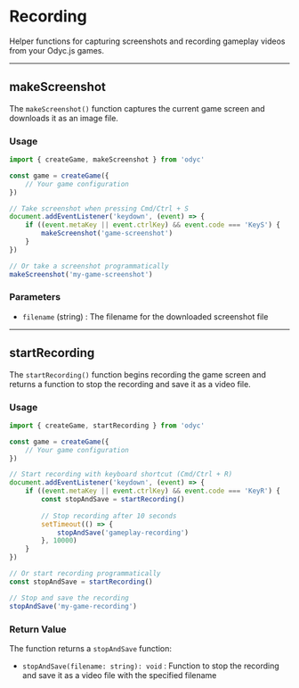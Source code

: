 <script>
import Aside from '../../../lib/ui/Doc/Aside.svelte'
import Emoji from '../../../lib/ui/Doc/Emoji.svelte'
</script>

# <Emoji src="📹" /> Recording

Helper functions for capturing screenshots and recording gameplay videos from your Odyc.js games.

---

## <Emoji src="📸" /> makeScreenshot

The `makeScreenshot()` function captures the current game screen and downloads it as an image file.

### <Emoji src="⚡" /> Usage

```js
import { createGame, makeScreenshot } from 'odyc'

const game = createGame({
	// Your game configuration
})

// Take screenshot when pressing Cmd/Ctrl + S
document.addEventListener('keydown', (event) => {
	if ((event.metaKey || event.ctrlKey) && event.code === 'KeyS') {
		makeScreenshot('game-screenshot')
	}
})

// Or take a screenshot programmatically
makeScreenshot('my-game-screenshot')
```

### <Emoji src="📋" /> Parameters

- `filename` (string) : The filename for the downloaded screenshot file

---

## <Emoji src="🎬" /> startRecording

The `startRecording()` function begins recording the game screen and returns a function to stop the recording and save it as a video file.

### <Emoji src="⚡" /> Usage

```js
import { createGame, startRecording } from 'odyc'

const game = createGame({
	// Your game configuration
})

// Start recording with keyboard shortcut (Cmd/Ctrl + R)
document.addEventListener('keydown', (event) => {
	if ((event.metaKey || event.ctrlKey) && event.code === 'KeyR') {
		const stopAndSave = startRecording()
		
		// Stop recording after 10 seconds
		setTimeout(() => {
			stopAndSave('gameplay-recording')
		}, 10000)
	}
})

// Or start recording programmatically
const stopAndSave = startRecording()

// Stop and save the recording
stopAndSave('my-game-recording')
```

### <Emoji src="📋" /> Return Value

The function returns a `stopAndSave` function:

- `stopAndSave(filename: string): void` : Function to stop the recording and save it as a video file with the specified filename